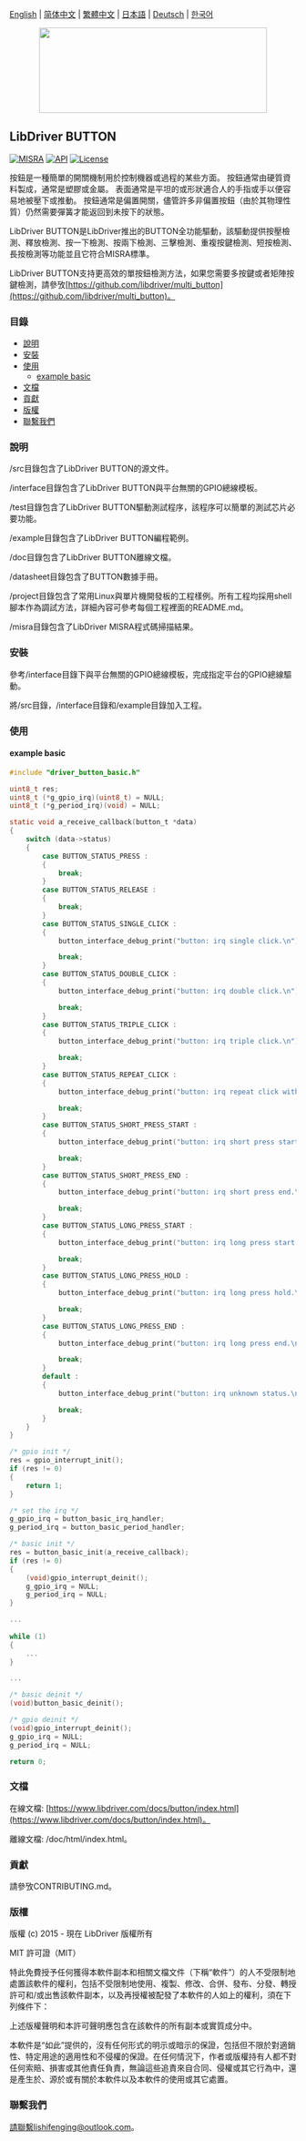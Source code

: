 [English](/README.md) | [ 简体中文](/README_zh-Hans.md) | [繁體中文](/README_zh-Hant.md) | [日本語](/README_ja.md) | [Deutsch](/README_de.md) | [한국어](/README_ko.md)

<div align=center>
<img src="/doc/image/logo.svg" width="400" height="150"/>
</div>

## LibDriver BUTTON

[![MISRA](https://img.shields.io/badge/misra-compliant-brightgreen.svg)](/misra/README.md) [![API](https://img.shields.io/badge/api-reference-blue.svg)](https://www.libdriver.com/docs/button/index.html) [![License](https://img.shields.io/badge/license-MIT-brightgreen.svg)](/LICENSE)

按鈕是一種簡單的開關機制用於控制機器或過程的某些方面。 按鈕通常由硬質資料製成，通常是塑膠或金屬。 表面通常是平坦的或形狀適合人的手指或手以便容易地被壓下或推動。 按鈕通常是偏置開關，儘管許多非偏置按鈕（由於其物理性質）仍然需要彈簧才能返回到未按下的狀態。

LibDriver BUTTON是LibDriver推出的BUTTON全功能驅動，該驅動提供按壓檢測、釋放檢測、按一下檢測、按兩下檢測、三擊檢測、重複按鍵檢測、短按檢測、長按檢測等功能並且它符合MISRA標準。

LibDriver BUTTON支持更高效的單按鈕檢測方法，如果您需要多按鍵或者矩陣按鍵檢測，請參攷[https://github.com/libdriver/multi_button](https://github.com/libdriver/multi_button)。

### 目錄

  - [說明](#說明)
  - [安裝](#安裝)
  - [使用](#使用)
    - [example basic](#example-basic)
  - [文檔](#文檔)
  - [貢獻](#貢獻)
  - [版權](#版權)
  - [聯繫我們](#聯繫我們)

### 說明

/src目錄包含了LibDriver BUTTON的源文件。

/interface目錄包含了LibDriver BUTTON與平台無關的GPIO總線模板。

/test目錄包含了LibDriver BUTTON驅動測試程序，該程序可以簡單的測試芯片必要功能。

/example目錄包含了LibDriver BUTTON編程範例。

/doc目錄包含了LibDriver BUTTON離線文檔。

/datasheet目錄包含了BUTTON數據手冊。

/project目錄包含了常用Linux與單片機開發板的工程樣例。所有工程均採用shell腳本作為調試方法，詳細內容可參考每個工程裡面的README.md。

/misra目錄包含了LibDriver MISRA程式碼掃描結果。

### 安裝

參考/interface目錄下與平台無關的GPIO總線模板，完成指定平台的GPIO總線驅動。

將/src目錄，/interface目錄和/example目錄加入工程。

### 使用

#### example basic

```C
#include "driver_button_basic.h"

uint8_t res;
uint8_t (*g_gpio_irq)(uint8_t) = NULL;
uint8_t (*g_period_irq)(void) = NULL;

static void a_receive_callback(button_t *data)
{
    switch (data->status)
    {
        case BUTTON_STATUS_PRESS :
        {
            break;
        }
        case BUTTON_STATUS_RELEASE :
        {
            break;
        }
        case BUTTON_STATUS_SINGLE_CLICK :
        {
            button_interface_debug_print("button: irq single click.\n");

            break;
        }
        case BUTTON_STATUS_DOUBLE_CLICK :
        {
            button_interface_debug_print("button: irq double click.\n");

            break;
        }
        case BUTTON_STATUS_TRIPLE_CLICK :
        {
            button_interface_debug_print("button: irq triple click.\n");

            break;
        }
        case BUTTON_STATUS_REPEAT_CLICK :
        {
            button_interface_debug_print("button: irq repeat click with %d times.\n", data->times);

            break;
        }
        case BUTTON_STATUS_SHORT_PRESS_START :
        {
            button_interface_debug_print("button: irq short press start.\n");

            break;
        }
        case BUTTON_STATUS_SHORT_PRESS_END :
        {
            button_interface_debug_print("button: irq short press end.\n");

            break;
        }
        case BUTTON_STATUS_LONG_PRESS_START :
        {
            button_interface_debug_print("button: irq long press start.\n");

            break;
        }
        case BUTTON_STATUS_LONG_PRESS_HOLD :
        {
            button_interface_debug_print("button: irq long press hold.\n");

            break;
        }
        case BUTTON_STATUS_LONG_PRESS_END :
        {
            button_interface_debug_print("button: irq long press end.\n");

            break;
        }
        default :
        {
            button_interface_debug_print("button: irq unknown status.\n");

            break;
        }
    }
}

/* gpio init */
res = gpio_interrupt_init();
if (res != 0)
{
    return 1;
}

/* set the irq */
g_gpio_irq = button_basic_irq_handler;
g_period_irq = button_basic_period_handler;

/* basic init */
res = button_basic_init(a_receive_callback);
if (res != 0)
{
    (void)gpio_interrupt_deinit();
    g_gpio_irq = NULL;
    g_period_irq = NULL;
}

...
    
while (1)
{
    ...
}

...

/* basic deinit */
(void)button_basic_deinit();

/* gpio deinit */
(void)gpio_interrupt_deinit();
g_gpio_irq = NULL;
g_period_irq = NULL;

return 0;
```

### 文檔

在線文檔: [https://www.libdriver.com/docs/button/index.html](https://www.libdriver.com/docs/button/index.html)。

離線文檔: /doc/html/index.html。

### 貢獻

請參攷CONTRIBUTING.md。

### 版權

版權 (c) 2015 - 現在 LibDriver 版權所有

MIT 許可證（MIT）

特此免費授予任何獲得本軟件副本和相關文檔文件（下稱“軟件”）的人不受限制地處置該軟件的權利，包括不受限制地使用、複製、修改、合併、發布、分發、轉授許可和/或出售該軟件副本，以及再授權被配發了本軟件的人如上的權利，須在下列條件下：

上述版權聲明和本許可聲明應包含在該軟件的所有副本或實質成分中。

本軟件是“如此”提供的，沒有任何形式的明示或暗示的保證，包括但不限於對適銷性、特定用途的適用性和不侵權的保證。在任何情況下，作者或版權持有人都不對任何索賠、損害或其他責任負責，無論這些追責來自合同、侵權或其它行為中，還是產生於、源於或有關於本軟件以及本軟件的使用或其它處置。

### 聯繫我們

請聯繫lishifenging@outlook.com。